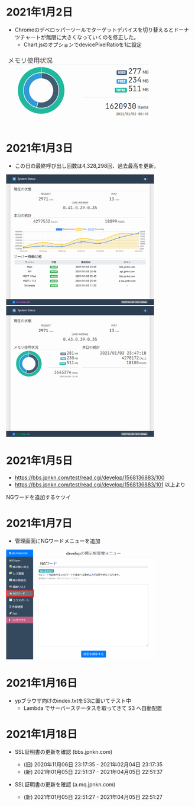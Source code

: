 # 2021年1月2日

- Chromeのデベロッパーツールでターゲットデバイスを切り替えるとドーナツチャートが無限に大きくなっていくのを修正した。
  - Chart.jsのオプションでdevicePixelRatioを1に設定

<img src="https://raw.githubusercontent.com/japankun/bbs.jpnkn.com/master/upload/images/2021-01-02%2000_48_59-status.png" width="400">


# 2021年1月3日

- この日の最終呼び出し回数は4,328,298回、過去最高を更新。
<img src="https://raw.githubusercontent.com/japankun/bbs.jpnkn.com/master/upload/images/2021-01-03-jo.jpnkn.com-01.png" width="400">
<img src="https://raw.githubusercontent.com/japankun/bbs.jpnkn.com/master/upload/images/2021-01-03-jo.jpnkn.com-02.png" width="400">


# 2021年1月5日

- https://bbs.jpnkn.com/test/read.cgi/develop/1568136883/100
- https://bbs.jpnkn.com/test/read.cgi/develop/1568136883/101
以上より

NGワードを追加するケツイ

# 2021年1月7日

- 管理画面にNGワードメニューを追加
<img src="https://github.com/japankun/bbs.jpnkn.com/raw/master/upload/images/2021-01-07-ngword.png" width="400">

# 2021年1月16日

- ypブラウザ向けのindex.txtをS3に置いてテスト中
  - Lambda でサーバーステータスを取ってきて S3 へ自動配置

# 2021年1月18日

- SSL証明書の更新を確認 (bbs.jpnkn.com)
  - (旧) 2020年11月06日 23:17:35 - 2021年02月04日 23:17:35
  - (新) 2021年01月05日 22:51:37 - 2021年04月05日 22:51:37

- SSL証明書の更新を確認 (a.mq.jpnkn.com)
  - (新) 2021年01月05日 22:51:27 - 2021年04月05日 22:51:27
